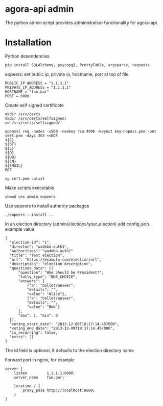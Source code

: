 agora-api admin
===============
The python admin script provides administration functionality for agora-api.

Installation
============

Python dependencies

    pip install SQLAlchemy, psycopg2, PrettyTable, argsparse, requests

eopeers: set public ip, private ip, hostname, port at top of file

    PUBLIC_IP_ADDRESS = "1.1.1.1"
    PRIVATE_IP_ADDRESS = "1.1.1.1"
    HOSTNAME = "foo.bar"
    PORT = 8000

Create self signed certificate

    mkdir /srv/certs
    mkdir /srv/certs/selfsigned/
    cd /srv/certs/selfsigned/

    openssl req -nodes -x509 -newkey rsa:4096 -keyout key-nopass.pem -out cert.pem -days 365 <<EOF
    ${C}
    ${ST}
    ${L}
    ${O}
    ${OU}
    ${CN}
    ${EMAIL}
    EOF

    cp cert.pem calist

Make scripts executable

    chmod u+x admin eopeers

Use eopeers to install authority packages

    ./eopeers --install ..

In an election directory (admin/elections/your_election) edit config.json. example value

    {
      "election-id": "1",
      "director": "wadobo-auth1",
      "authorities": "wadobo-auth2"
      "title": "Test election",
      "url": "https://example.com/election/url",
      "description": "election description",
      "questions_data": [{
          "question": "Who Should be President?",
          "tally_type": "ONE_CHOICE",
          "answers": [
              {"a": "ballot/answer",
              "details": "",
              "value": "Alice"},
              {"a": "ballot/answer",
              "details": "",
              "value": "Bob"}
          ],
          "max": 1, "min": 0
      }],
      "voting_start_date": "2013-12-06T18:17:14.457000",
      "voting_end_date": "2013-12-09T18:17:14.457000",
      "is_recurring": false,
      "extra": []
    }

The id field is optional, it defaults to the election directory name

Forward port in nginx, for example

    server {
        listen         1.1.1.1:8000;
        server_name    foo.bar;

        location / {
            proxy_pass http://localhost:8000;
        }
    }